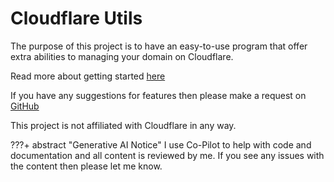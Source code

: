 # Cloudflare Utils

The purpose of this project is to have an easy-to-use program that offer extra abilities to managing your domain on Cloudflare.

Read more about getting started [here](./started.md)

If you have any suggestions for features then please make a request on [GitHub](https://github.com/Cyb3r-Jak3/cloudflare-utils/issues)

This project is not affiliated with Cloudflare in any way.


???+ abstract "Generative AI Notice"
    I use Co-Pilot to help with code and documentation and all content is reviewed by me. If you see any issues with the content then please let me know.